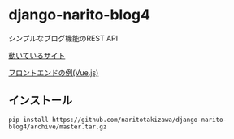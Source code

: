 # django-narito-blog4

シンプルなブログ機能のREST API

[動いているサイト](https://blog.narito.ninja)

[フロントエンドの例(Vue.js)](https://github.com/naritotakizawa/vue-narito-blog4)

## インストール

```
pip install https://github.com/naritotakizawa/django-narito-blog4/archive/master.tar.gz
```
